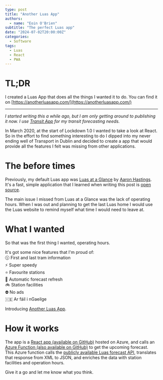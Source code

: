 ```yaml
---
type: post
title: "Another Luas App"
authors:
  - name: "Eoin O'Brien"
subtitle: "The perfect Luas app"
date: "2024-07-02T20:00:00Z"
categories:
  - Software
tags:
  - Luas
  - React
  - PWA
---
```


# TL;DR

I created a Luas App that does all the things I wanted it to do. You can find it on [https://anotherluasapp.com/](https://anotherluasapp.com/)

---

_I started writing this a while ago, but I am only getting around to publishing it now. I use [Transit App](https://transitapp.com/) for my transit forecasting needs._

In March 2020, at the start of Lockdown 1.0 I wanted to take a look at React. So in the effort to find something interesting to do I dipped into my never ending well of Transport in Dublin and decided to create a app that would provide all the features I felt was missing from other applications.

# The before times

Previously, my default Luas app was [Luas at a Glance](https://play.google.com/store/apps/details?id=org.thecosmicfrog.luasataglance&hl=en&gl=US) by [Aaron Hastings](https://twitter.com/thecosmicfrog?lang=en). It's a fast, simple application that I learned when writing this post is [open source](https://github.com/thecosmicfrog/LuasataGlance).

The main issue I missed from Luas at a Glance was the lack of operating hours. When I was out and planning to get the last Luas home I would use the Luas website to remind myself what time I would need to leave at.

# What I wanted

So that was the first thing I wanted, operating hours.

It's got some nice features that I'm proud of:  
🕦 First and last tram information  
⚡ Super speedy  
⭐ Favourite stations  
🔄️ Automatic forecast refresh  
🚲 Station facilities  
⛔ No ads  
🇮🇪 Ar fáil i nGaeilge

Introducing [Another Luas App](https://anotherluasapp.com/).

# How it works

The app is a [React app (available on GitHub)](https://github.com/eoinobrien/luas-app) hosted on Azure, and calls an [Azure Function (also available on GitHub)](https://github.com/eoinobrien/luas-api-dotnet) to get the upcoming forecast. This Azure function calls the [publicly available Luas forecast API](https://data.gov.ie/dataset/luas-forecasting-api), translates that response from XML to JSON, and enriches the data with station facilities and operation hours.

Give it a go and let me know what you think.
